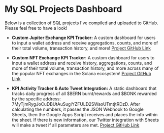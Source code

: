 # My SQL Projects Dashboard

Below is a collection of SQL projects I've compiled and uploaded to GitHub. Please feel free to have a look!

* **Custom Jupiter Exchange KPI Tracker:** A custom dashboard for users to input a wallet address and receive aggregations, counts, and more of their total volume, transaction history, and more! [Project GitHub Link](https://github.com/ZavonPaschall/Custom-JUP-Exchange-KPI-Tracker)

* **Custom NFT Exchange KPI Tracker:** A custom dashboard for users to input a wallet address and receive history, aggregations, counts, and more of their total volume, transaction history, and more across many of the popular NFT exchanges in the Solana ecosystem! [Project GitHub Link](https://github.com/ZavonPaschall/Custom-NFT-Exchange-KPI-Tracker)

* **KPI Activity Tracker & Auto Tweet Integration:** A static dashboard that tracks daily progress of all $BERN burnt/rewards and $BONK rewarded by the specific address: 7MyTjmRygJoCuDBUtAuSugiYZFULD2SWaoUTmtjtRDzD. After calculating the numbers, it passes the JSON Webhook to Google Sheets, then the Google Apps Script receives and places the info within the sheet. If there is new information, our Twitter integration with Sheets will make a tweet if all parameters are met. [Project GitHub Link](https://github.com/ZavonPaschall/KPI-Activity-Tracker-and-Auto-Tweet-Integration/tree/main)
